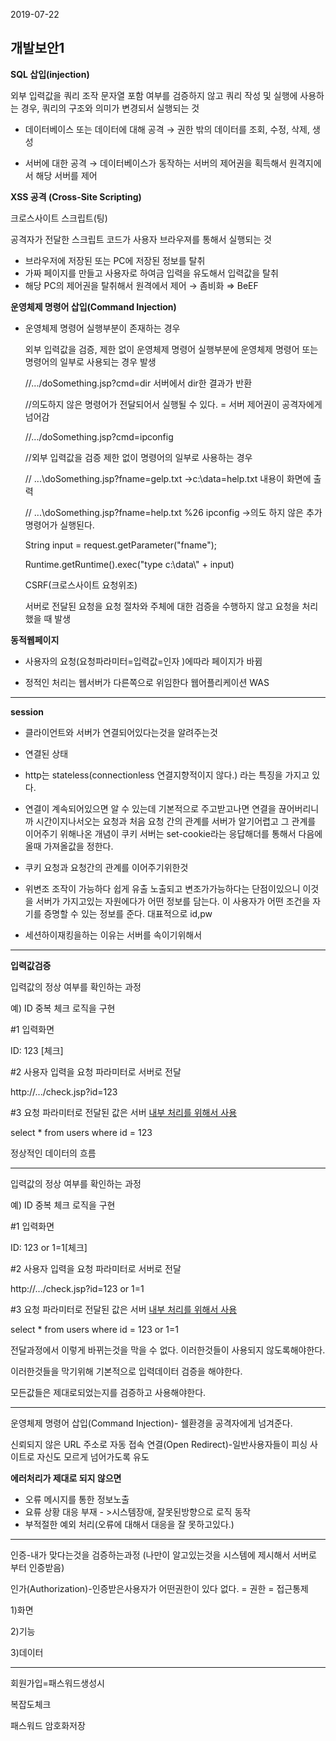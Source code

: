 2019-07-22 

##  개발보안1

**SQL 삽입(injection)**

외부 입력값을 쿼리 조작 문자열 포함 여부를 검증하지 않고 쿼리 작성 및 실행에 사용하는 경우, 쿼리의 구조와 의미가 변경되서 실행되는 것 

- 데이터베이스 또는 데이터에 대해 공격 → 권한 밖의 데이터를 조회, 수정, 삭제, 생성

- 서버에 대한 공격 → 데이터베이스가 동작하는 서버의 제어권을 획득해서 원격지에서 해당 서버를 제어

  

**XSS 공격 (Cross-Site Scripting)**

크로스사이트 스크립트(팅)

공격자가 전달한 스크립트 코드가 사용자 브라우져를 통해서 실행되는 것

- 브라우저에 저장된 또는 PC에 저장된 정보를 탈취
- 가짜 페이지를 만들고 사용자로 하여금 입력을 유도해서 입력값을 탈취
- 해당 PC의 제어권을 탈취해서 원격에서 제어 → 좀비화 ⇒ BeEF 

<strong>운영체제 명령어 삽입(Command Injection)</strong>

- 운영체제 명령어 실행부분이 존재하는 경우 

  외부 입력값을 검증, 제한 없이 운영체제 명령어 실행부분에 운영체제 명령어 또는 명령어의 일부로 사용되는 경우 발생

  

  

  //.../doSomething.jsp?cmd=dir 서버에서 dir한 결과가 반환

  //의도하지 않은 명령어가 전달되어서 실행될 수 있다. = 서버 제어권이 공격자에게 넘어감

  //.../doSomething.jsp?cmd=ipconfig

  //외부 입력값을 검증 제한 없이 명령어의 일부로 사용하는 경우 

  // ...\doSomething.jsp?fname=gelp.txt  ->c:\data=help.txt 내용이 화면에 출력

  // ...\doSomething.jsp?fname=help.txt %26 ipconfig ->의도 하지 않은 추가 명령어가 실행된다.

  String input = request.getParameter("fname");

  Runtime.getRuntime().exec("type c:\data\\" + input)

  

  CSRF(크로스사이트 요청위조)

  서버로 전달된 요청을 요청 절차와 주체에 대한 검증을 수행하지 않고 요청을 처리했을 때 발생



<strong>동적웹페이지</strong>

- 사용자의 요청(요청파라미터=입력값=인자 )에따라 페이지가 바뀜

- 정적인 처리는 웹서버가 다른쪽으로 위임한다 웹어플리케이션 WAS

------------------------------------------------------------------------------------------------------------------------------------------



<strong>session</strong> 

- 클라이언트와 서버가 연결되어있다는것을 알려주는것

- 연결된 상태

- http는 stateless(connectionless  연결지향적이지 않다.) 라는 특징을 가지고 있다. 
- 연결이 계속되어있으면 알 수 있는데 기본적으로 주고받고나면 연결을 끊어버리니까 시간이지나서오는 요청과 처음 요청 간의 관계를 서버가 알기어렵고 그 관계를 이어주기 위해나온 개념이 쿠키 서버는 set-cookie라는 응답해더를 통해서 다음에 올때 가져올값을 정한다. 
- 쿠키 요청과 요청간의 관계를 이어주기위한것
- 위변조 조작이 가능하다 쉽게 유출 노출되고 변조가가능하다는 단점이있으니 이것을 서버가 가지고있는 자원에다가 어떤 정보를 담는다. 이 사용자가 어떤 조건을 자기를 증명할 수 있는 정보를 준다. 대표적으로 id,pw 

- 세션하이재킹을하는 이유는 서버를 속이기위해서

-------------------------------------------------------------------------------------------------------------------------------------------



<strong>입력값검증</strong>



입력값의 정상 여부를 확인하는 과정

예) ID 중복 체크 로직을 구현

\#1 입력화면

ID: 123 [체크]

\#2 사용자 입력을 요청 파라미터로 서버로 전달

http://.../check.jsp?id=123

\#3 요청 파라미터로 전달된 값은 서버 <u>내부 처리를 위해서 사용</u>

select * from users where id = 123



정상적인 데이터의 흐름

------------------------------------------------------------------------------------------------

입력값의 정상 여부를 확인하는 과정

예) ID 중복 체크 로직을 구현

\#1 입력화면

ID: 123  or 1=1[체크]

\#2 사용자 입력을 요청 파라미터로 서버로 전달

http://.../check.jsp?id=123 or 1=1

\#3 요청 파라미터로 전달된 값은 서버 <u>내부 처리를 위해서 사용</u>

select * from users where id = 123 or 1=1



전달과정에서 이렇게 바뀌는것을 막을 수 없다. 이러한것들이 사용되지 않도록해야한다.

이러한것들을 막기위해 기본적으로 입력데이터 검증을 해야한다.

모든값들은 제대로되었는지를 검증하고 사용해야한다.

-----------------------------------------------------------------------------------------------------------------------------

운영체제 명령어 삽입(Command Injection)- 쉘환경을 공격자에게 넘겨준다.

신뢰되지 않은 URL 주소로 자동 접속 연결(Open Redirect)-일반사용자들이 피싱 사이트로 자신도 모르게 넘어가도록 유도



<strong>에러처리가 제대로 되지 않으면</strong>

- 오류 메시지를 통한 정보노출
- 요류 상황 대응 부재 - >시스템장애, 잘못된방향으로 로직 동작
- 부적절한 예외 처리(오류에 대해서 대응을 잘 못하고있다.)

-------------------------------------------------------------------------------------------------------------------------------------

인증-내가 맞다는것을 검증하는과정 (나만이 알고있는것을 시스템에 제시해서 서버로 부터 인증받음)

인가(Authorization)-인증받은사용자가 어떤권한이 있다 없다. = 권한 = 접근통제

1)화면

2)기능

3)데이터

----------------------------------------------------------------------------------------------------------------------------------------

회원가입=패스워드생성시

복잡도체크 

패스워드 암호화저장



